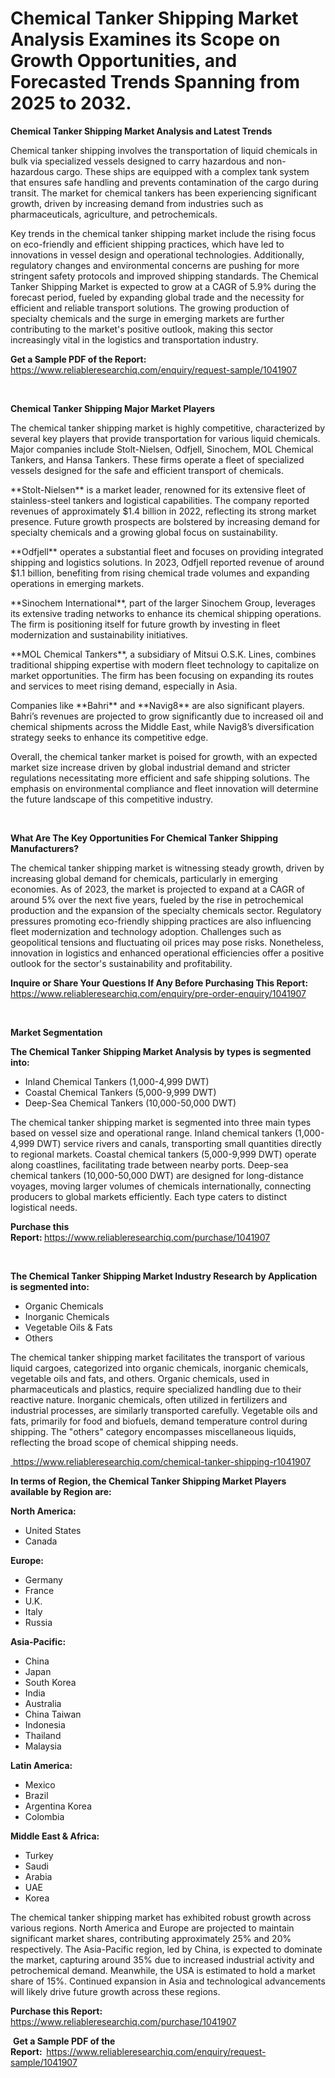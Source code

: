<p><h1>Chemical Tanker Shipping Market Analysis Examines its Scope on Growth Opportunities, and Forecasted Trends Spanning from 2025 to 2032.</h1></p><p><strong>Chemical Tanker Shipping Market Analysis and Latest Trends</strong></p>
<p><p>Chemical tanker shipping involves the transportation of liquid chemicals in bulk via specialized vessels designed to carry hazardous and non-hazardous cargo. These ships are equipped with a complex tank system that ensures safe handling and prevents contamination of the cargo during transit. The market for chemical tankers has been experiencing significant growth, driven by increasing demand from industries such as pharmaceuticals, agriculture, and petrochemicals. </p><p>Key trends in the chemical tanker shipping market include the rising focus on eco-friendly and efficient shipping practices, which have led to innovations in vessel design and operational technologies. Additionally, regulatory changes and environmental concerns are pushing for more stringent safety protocols and improved shipping standards. The Chemical Tanker Shipping Market is expected to grow at a CAGR of 5.9% during the forecast period, fueled by expanding global trade and the necessity for efficient and reliable transport solutions. The growing production of specialty chemicals and the surge in emerging markets are further contributing to the market's positive outlook, making this sector increasingly vital in the logistics and transportation industry.</p></p>
<p><strong>Get a Sample PDF of the Report:&nbsp;</strong> <a href="https://www.reliableresearchiq.com/enquiry/request-sample/1041907?utm_campaign=3550&utm_medium=2&utm_source=Github&utm_content=ia&utm_term=17042025&utm_id=chemical-tanker-shipping">https://www.reliableresearchiq.com/enquiry/request-sample/1041907</a></p>
<p>&nbsp;</p>
<p><strong>Chemical Tanker Shipping Major Market Players</strong></p>
<p><p>The chemical tanker shipping market is highly competitive, characterized by several key players that provide transportation for various liquid chemicals. Major companies include Stolt-Nielsen, Odfjell, Sinochem, MOL Chemical Tankers, and Hansa Tankers. These firms operate a fleet of specialized vessels designed for the safe and efficient transport of chemicals.</p><p>**Stolt-Nielsen** is a market leader, renowned for its extensive fleet of stainless-steel tankers and logistical capabilities. The company reported revenues of approximately $1.4 billion in 2022, reflecting its strong market presence. Future growth prospects are bolstered by increasing demand for specialty chemicals and a growing global focus on sustainability.</p><p>**Odfjell** operates a substantial fleet and focuses on providing integrated shipping and logistics solutions. In 2023, Odfjell reported revenue of around $1.1 billion, benefiting from rising chemical trade volumes and expanding operations in emerging markets.</p><p>**Sinochem International**, part of the larger Sinochem Group, leverages its extensive trading networks to enhance its chemical shipping operations. The firm is positioning itself for future growth by investing in fleet modernization and sustainability initiatives.</p><p>**MOL Chemical Tankers**, a subsidiary of Mitsui O.S.K. Lines, combines traditional shipping expertise with modern fleet technology to capitalize on market opportunities. The firm has been focusing on expanding its routes and services to meet rising demand, especially in Asia.</p><p>Companies like **Bahri** and **Navig8** are also significant players. Bahri’s revenues are projected to grow significantly due to increased oil and chemical shipments across the Middle East, while Navig8’s diversification strategy seeks to enhance its competitive edge.</p><p>Overall, the chemical tanker market is poised for growth, with an expected market size increase driven by global industrial demand and stricter regulations necessitating more efficient and safe shipping solutions. The emphasis on environmental compliance and fleet innovation will determine the future landscape of this competitive industry.</p></p>
<p>&nbsp;</p>
<p><strong>What Are The Key Opportunities For Chemical Tanker Shipping Manufacturers?</strong></p>
<p><p>The chemical tanker shipping market is witnessing steady growth, driven by increasing global demand for chemicals, particularly in emerging economies. As of 2023, the market is projected to expand at a CAGR of around 5% over the next five years, fueled by the rise in petrochemical production and the expansion of the specialty chemicals sector. Regulatory pressures promoting eco-friendly shipping practices are also influencing fleet modernization and technology adoption. Challenges such as geopolitical tensions and fluctuating oil prices may pose risks. Nonetheless, innovation in logistics and enhanced operational efficiencies offer a positive outlook for the sector's sustainability and profitability.</p></p>
<p><strong>Inquire or Share Your Questions If Any Before Purchasing This Report:</strong> <a href="https://www.reliableresearchiq.com/enquiry/pre-order-enquiry/1041907?utm_campaign=3550&utm_medium=2&utm_source=Github&utm_content=ia&utm_term=17042025&utm_id=chemical-tanker-shipping">https://www.reliableresearchiq.com/enquiry/pre-order-enquiry/1041907</a></p>
<p>&nbsp;</p>
<p><strong>Market Segmentation</strong></p>
<p><strong>The Chemical Tanker Shipping Market Analysis by types is segmented into:</strong></p>
<p><ul><li>Inland Chemical Tankers (1,000-4,999 DWT)</li><li>Coastal Chemical Tankers (5,000-9,999 DWT)</li><li>Deep-Sea Chemical Tankers (10,000-50,000 DWT)</li></ul></p>
<p><p>The chemical tanker shipping market is segmented into three main types based on vessel size and operational range. Inland chemical tankers (1,000-4,999 DWT) service rivers and canals, transporting small quantities directly to regional markets. Coastal chemical tankers (5,000-9,999 DWT) operate along coastlines, facilitating trade between nearby ports. Deep-sea chemical tankers (10,000-50,000 DWT) are designed for long-distance voyages, moving larger volumes of chemicals internationally, connecting producers to global markets efficiently. Each type caters to distinct logistical needs.</p></p>
<p><strong>Purchase this Report:&nbsp;</strong><a href="https://www.reliableresearchiq.com/purchase/1041907?utm_campaign=3550&utm_medium=2&utm_source=Github&utm_content=ia&utm_term=17042025&utm_id=chemical-tanker-shipping">https://www.reliableresearchiq.com/purchase/1041907</a></p>
<p>&nbsp;</p>
<p><strong>The Chemical Tanker Shipping Market Industry Research by Application is segmented into:</strong></p>
<p><ul><li>Organic Chemicals</li><li>Inorganic Chemicals</li><li>Vegetable Oils & Fats</li><li>Others</li></ul></p>
<p><p>The chemical tanker shipping market facilitates the transport of various liquid cargoes, categorized into organic chemicals, inorganic chemicals, vegetable oils and fats, and others. Organic chemicals, used in pharmaceuticals and plastics, require specialized handling due to their reactive nature. Inorganic chemicals, often utilized in fertilizers and industrial processes, are similarly transported carefully. Vegetable oils and fats, primarily for food and biofuels, demand temperature control during shipping. The "others" category encompasses miscellaneous liquids, reflecting the broad scope of chemical shipping needs.</p></p>
<p><a href="https://www.reliableresearchiq.com/chemical-tanker-shipping-r1041907?utm_campaign=3550&utm_medium=2&utm_source=Github&utm_content=ia&utm_term=17042025&utm_id=chemical-tanker-shipping">&nbsp;https://www.reliableresearchiq.com/chemical-tanker-shipping-r1041907</a></p>
<p><strong>In terms of Region, the Chemical Tanker Shipping Market Players available by Region are:</strong></p>
<p>
    <p> <strong> North America: </strong>
        <ul>
            <li>United States</li>
            <li>Canada</li>
        </ul>
        </p> 
    <p> <strong> Europe: </strong>
        <ul>
            <li>Germany</li>
            <li>France</li>
            <li>U.K.</li>
            <li>Italy</li>
            <li>Russia</li>
        </ul>
        </p> 
    <p> <strong> Asia-Pacific: </strong>
        <ul>
            <li>China</li>
            <li>Japan</li>
            <li>South Korea</li>
            <li>India</li>
            <li>Australia</li>
            <li>China Taiwan</li>
            <li>Indonesia</li>
            <li>Thailand</li>
            <li>Malaysia</li>
        </ul>
        </p> 
    <p> <strong> Latin America: </strong>
        <ul>
            <li>Mexico</li>
            <li>Brazil</li>
            <li>Argentina Korea</li>
            <li>Colombia</li>
        </ul>
        </p> 
    <p> <strong> Middle East & Africa: </strong>
        <ul>
            <li>Turkey</li>
            <li>Saudi</li>
            <li>Arabia</li>
            <li>UAE</li>
            <li>Korea</li>
        </ul>
    </p>
    </p>
<p><p>The chemical tanker shipping market has exhibited robust growth across various regions. North America and Europe are projected to maintain significant market shares, contributing approximately 25% and 20% respectively. The Asia-Pacific region, led by China, is expected to dominate the market, capturing around 35% due to increased industrial activity and petrochemical demand. Meanwhile, the USA is estimated to hold a market share of 15%. Continued expansion in Asia and technological advancements will likely drive future growth across these regions.</p></p>
<p><strong>Purchase this Report: </strong><a href="https://www.reliableresearchiq.com/purchase/1041907?utm_campaign=3550&utm_medium=2&utm_source=Github&utm_content=ia&utm_term=17042025&utm_id=chemical-tanker-shipping">https://www.reliableresearchiq.com/purchase/1041907</a></p>
<p>&nbsp;<strong>Get a Sample PDF of the Report:&nbsp;&nbsp;</strong><a href="https://www.reliableresearchiq.com/enquiry/request-sample/1041907?utm_campaign=3550&utm_medium=2&utm_source=Github&utm_content=ia&utm_term=17042025&utm_id=chemical-tanker-shipping">https://www.reliableresearchiq.com/enquiry/request-sample/1041907</a></p>
<p><strong></strong></p>
<p><p></p><p></p><p></p></p>